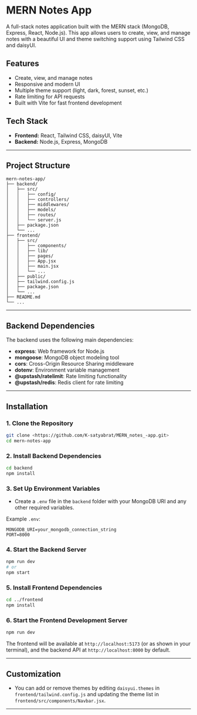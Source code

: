 # MERN Notes App

A full-stack notes application built with the MERN stack (MongoDB, Express, React, Node.js). This app allows users to create, view, and manage notes with a beautiful UI and theme switching support using Tailwind CSS and daisyUI.

## Features
- Create, view, and manage notes
- Responsive and modern UI
- Multiple theme support (light, dark, forest, sunset, etc.)
- Rate limiting for API requests
- Built with Vite for fast frontend development

## Tech Stack
- **Frontend:** React, Tailwind CSS, daisyUI, Vite
- **Backend:** Node.js, Express, MongoDB

---

## Project Structure

```
mern-notes-app/
├── backend/
│   ├── src/
│   │   ├── config/
│   │   ├── controllers/
│   │   ├── middlewares/
│   │   ├── models/
│   │   ├── routes/
│   │   └── server.js
│   ├── package.json
│   └── ...
├── frontend/
│   ├── src/
│   │   ├── components/
│   │   ├── lib/
│   │   ├── pages/
│   │   ├── App.jsx
│   │   ├── main.jsx
│   │   └── ...
│   ├── public/
│   ├── tailwind.config.js
│   ├── package.json
│   └── ...
├── README.md
└── ...
```

---

## Backend Dependencies

The backend uses the following main dependencies:

- **express**: Web framework for Node.js
- **mongoose**: MongoDB object modeling tool
- **cors**: Cross-Origin Resource Sharing middleware
- **dotenv**: Environment variable management
- **@upstash/ratelimit**: Rate limiting functionality
- **@upstash/redis**: Redis client for rate limiting

---

## Installation

### 1. Clone the Repository
```bash
git clone <https://github.com/K-satyabrat/MERN_notes_-app.git>
cd mern-notes-app
```

### 2. Install Backend Dependencies
```bash
cd backend
npm install
```

### 3. Set Up Environment Variables
- Create a `.env` file in the `backend` folder with your MongoDB URI and any other required variables.

Example `.env`:
```
MONGODB_URI=your_mongodb_connection_string
PORT=8000
```

### 4. Start the Backend Server
```bash
npm run dev
# or
npm start
```

### 5. Install Frontend Dependencies
```bash
cd ../frontend
npm install
```

### 6. Start the Frontend Development Server
```bash
npm run dev
```

The frontend will be available at `http://localhost:5173` (or as shown in your terminal), and the backend API at `http://localhost:8000` by default.

---

## Customization
- You can add or remove themes by editing `daisyui.themes` in `frontend/tailwind.config.js` and updating the theme list in `frontend/src/components/Navbar.jsx`.

---


